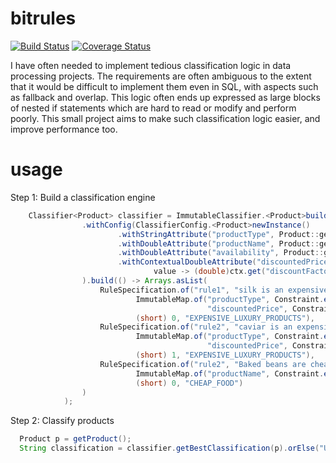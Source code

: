 # bitrules
[![Build Status](https://travis-ci.org/richardstartin/bitrules.svg?branch=master)](https://travis-ci.org/richardstartin/bitrules)
[![Coverage Status](https://coveralls.io/repos/github/richardstartin/bitrules/badge.svg?branch=master)](https://coveralls.io/github/richardstartin/bitrules?branch=master)

I have often needed to implement tedious classification logic in data processing projects. The requirements are often ambiguous to the extent that it would be difficult to implement them even in SQL, with aspects such as fallback and overlap. This logic often ends up expressed as large blocks of nested if statements which are hard to read or modify and perform poorly. This small project aims to make such classification logic easier, and improve performance too. 

# usage

Step 1: Build a classification engine
```java
    Classifier<Product> classifier = ImmutableClassifier.<Product>builder()
                .withConfig(ClassifierConfig.<Product>newInstance()
                        .withStringAttribute("productType", Product::getProductType)
                        .withDoubleAttribute("productName", Product::getProductName)
                        .withDoubleAttribute("availability", Product::getAvailability)
                        .withContextualDoubleAttribute("discountedPrice", ctx ->
                                value -> (double)ctx.get("discountFactor") * value.getPrice())
                ).build(() -> Arrays.asList(
                    RuleSpecification.of("rule1", "silk is an expensive luxury product",
                            ImmutableMap.of("productType", Constraint.equalTo("silk"),
                                            "discountedPrice", Constraint.greaterThan(1000)),
                            (short) 0, "EXPENSIVE_LUXURY_PRODUCTS"),
                    RuleSpecification.of("rule2", "caviar is an expensive luxury product",
                            ImmutableMap.of("productType", Constraint.equalTo("caviar"),
                                            "discountedPrice", Constraint.greaterThan(100)),
                            (short) 1, "EXPENSIVE_LUXURY_PRODUCTS"),
                    RuleSpecification.of("rule2", "Baked beans are cheap food",
                            ImmutableMap.of("productName", Constraint.equalTo("baked beans"))
                            (short) 0, "CHEAP_FOOD")
                )
            );
```

Step 2: Classify products

```java
  Product p = getProduct();
  String classification = classifier.getBestClassification(p).orElse("UNCLASSIFIED");
```
